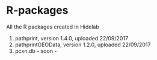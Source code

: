 # R-packages
All the R packages created in Hidelab

1. pathprint, version 1.4.0, uploaded 22/09/2017
2. pathprintGEOData, version 1.2.0, uploaded 22/09/2017
3. pcxn.db - soon -
